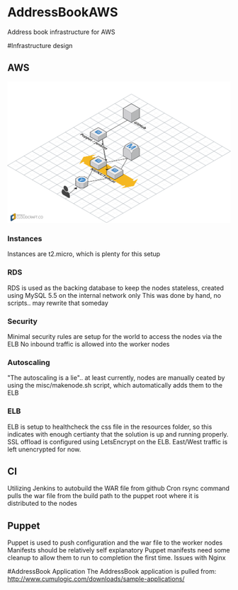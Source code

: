 # AddressBookAWS
Address book infrastructure for AWS

#Infrastructure design

## AWS
![](ab.png?raw=true)

### Instances
Instances are t2.micro, which is plenty for this setup

### RDS
RDS is used as the backing database to keep the nodes stateless, created using MySQL 5.5 on the internal network only
This was done by hand, no scripts.. may rewrite that someday

### Security
Minimal security rules are setup for the world to access the nodes via the ELB
No inbound traffic is allowed into the worker nodes

### Autoscaling
"The autoscaling is a lie".. at least currently, nodes are manually ceated by using the misc/makenode.sh script, which automatically adds them to the ELB

### ELB
ELB is setup to healthcheck the css file in the resources folder, so this indicates with enough certianty that the solution is up and running properly. 
SSL offload is configured using LetsEncrypt on the ELB. East/West traffic is left unencrypted for now.

## CI
Utilizing Jenkins to autobuild the WAR file from github
Cron rsync command pulls the war file from the build path to the puppet root where it is distributed to the nodes

## Puppet
Puppet is used to push configuration and the war file to the worker nodes
Manifests should be relatively self explanatory
Puppet manifests need some cleanup to allow them to run to completion the first time. Issues with Nginx

#AddressBook Application
The AddressBook application is pulled from: http://www.cumulogic.com/downloads/sample-applications/


